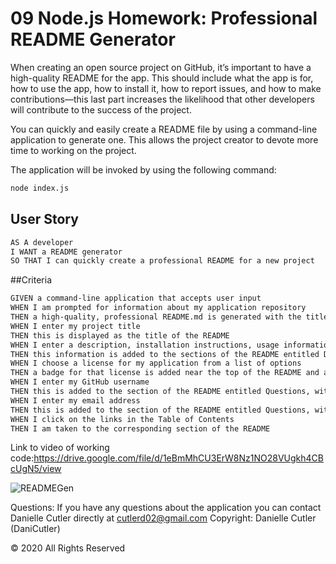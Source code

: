 # 09 Node.js Homework: Professional README Generator



When creating an open source project on GitHub, it’s important to have a high-quality README for the app. This should include what the app is for, how to use the app, how to install it, how to report issues, and how to make contributions&mdash;this last part increases the likelihood that other developers will contribute to the success of the project. 

You can quickly and easily create a README file by using a command-line application to generate one. This allows the project creator to devote more time to working on the project.



The application will be invoked by using the following command:

```bash
node index.js
```




## User Story

```md
AS A developer
I WANT a README generator
SO THAT I can quickly create a professional README for a new project
```

##Criteria

```md
GIVEN a command-line application that accepts user input
WHEN I am prompted for information about my application repository
THEN a high-quality, professional README.md is generated with the title of my project and sections entitled Description, Table of Contents, Installation, Usage, License, Contributing, Tests, and Questions
WHEN I enter my project title
THEN this is displayed as the title of the README
WHEN I enter a description, installation instructions, usage information, contribution guidelines, and test instructions
THEN this information is added to the sections of the README entitled Description, Installation, Usage, Contributing, and Tests
WHEN I choose a license for my application from a list of options
THEN a badge for that license is added near the top of the README and a notice is added to the section of the README entitled License that explains which license the application is covered under
WHEN I enter my GitHub username
THEN this is added to the section of the README entitled Questions, with a link to my GitHub profile
WHEN I enter my email address
THEN this is added to the section of the README entitled Questions, with instructions on how to reach me with additional questions
WHEN I click on the links in the Table of Contents
THEN I am taken to the corresponding section of the README
```
Link to video of working code:https://drive.google.com/file/d/1eBmMhCU3ErW8Nz1NO28VUgkh4CBcUgN5/view

![READMEGen](https://user-images.githubusercontent.com/72281065/102290174-ae7ce200-3efd-11eb-9585-85243df62a0e.JPG)








Questions:
If you have any questions about the application you can contact Danielle Cutler directly at cutlerd02@gmail.com
Copyright:
Danielle Cutler (DaniCutler)

© 2020 All Rights Reserved






